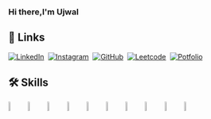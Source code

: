 ### Hi there,I'm Ujwal
<!--
**Ujwal-27K/Ujwal-27K** is a ✨ _special_ ✨ repository because its `README.md` (this file) appears on your GitHub profile.

Here are some ideas to get you started:

- 🔭 I’m currently working on ...
- 🌱 I’m currently learning ...
- 👯 I’m looking to collaborate on ...
- 🤔 I’m looking for help with ...
- 💬 Ask me about ...
- 📫 How to reach me: ...
- 😄 Pronouns: ...
- ⚡ Fun fact: ...
-->
## 🔗 Links
<a target="_blank" href="https://www.linkedin.com/feed/"><img src="https://img.shields.io/badge/LinkedIn-0077B5?style=for-the-badge&logo=linkedin&logoColor=white" alt="LinkedIn" /></a>&nbsp;
<a target="_blank" href="https://www.instagram.com/ujwal_khairnar_27/"><img src="https://img.shields.io/badge/Instagram-E4405F?style=for-the-badge&logo=instagram&logoColor=white" alt="Instagram" /></a>&nbsp;
<a target="_blank" href="https://github.com/Ujwal-27K"><img src="https://img.shields.io/badge/GitHub-100000?style=for-the-badge&logo=github&logoColor=white" alt="GitHub" /></a>&nbsp;
<a target="_blank" href="https://leetcode.com/Ujwal_Khairnar/"><img src="https://img.shields.io/badge/-LeetCode-FFA116?style=for-the-badge&logo=LeetCode&logoColor=black" alt="Leetcode" /></a>&nbsp;
<a target="_blank" href="https://github.com/Ujwal-27K/Portfolio"><img src="https://img.shields.io/badge/my_portfolio-000?style=for-the-badge&logo=ko-fi&logoColor=white" alt="Potfolio" /></a>&nbsp;

## 🛠 Skills
<img width="7%" src="https://www.svgrepo.com/show/374171/vscode.svg https://www.svgrepo.com/show/512317/github-142.svg">
<img width="7%" src="https://www.svgrepo.com/show/512317/github-142.svg">
<img width="7%" src="https://www.svgrepo.com/show/452228/html-5.svg">
<img width="7%" src="https://www.svgrepo.com/show/452185/css-3.svg">
<img width="7%" src="https://www.svgrepo.com/show/452045/js.svg">
<img width="7%" src="https://www.svgrepo.com/show/452183/cpp.svg">
<img width="7%" src="https://www.svgrepo.com/show/354238/python.svg">
<img width="7%" src="https://www.svgrepo.com/show/331488/mongodb.svg">
<img width="7%" src="https://www.svgrepo.com/show/355190/reactjs.svg">
<img width="7%" src="https://www.svgrepo.com/show/378837/node.svg">
